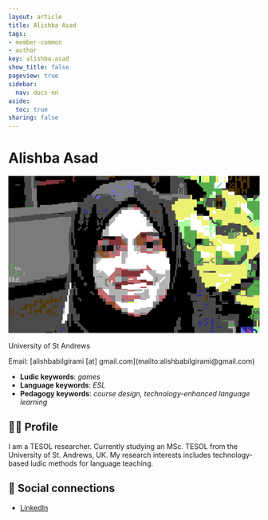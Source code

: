 ```yaml
---
layout: article
title: Alishba Asad
tags:
- member-common
- author
key: alishba-asad
show_title: false
pageview: true
sidebar:
  nav: docs-en
aside:
  toc: true
sharing: false
---
```


# Alishba Asad

<div class="card">
  <div class="card__image">
    <img class="image" src="/assets/images/alishba-asad.png"/>
  </div>
</div>

<p>University of St Andrews</p>
Email: [alishbabilgirami [at] gmail.com](mailto:alishbabilgirami@gmail.com)

- **Ludic keywords**: *games*
- **Language keywords**: *ESL*
- **Pedagogy keywords**: *course design, technology-enhanced language learning*

<!--more-->

## 👨‍🏫 Profile

I am a TESOL researcher. Currently studying an MSc. TESOL from the University of St. Andrews, UK. My research interests includes technology-based ludic methods for language teaching.


## 💬 Social connections

- [LinkedIn](https://www.linkedin.com/in/alishba-asad-992228298/)